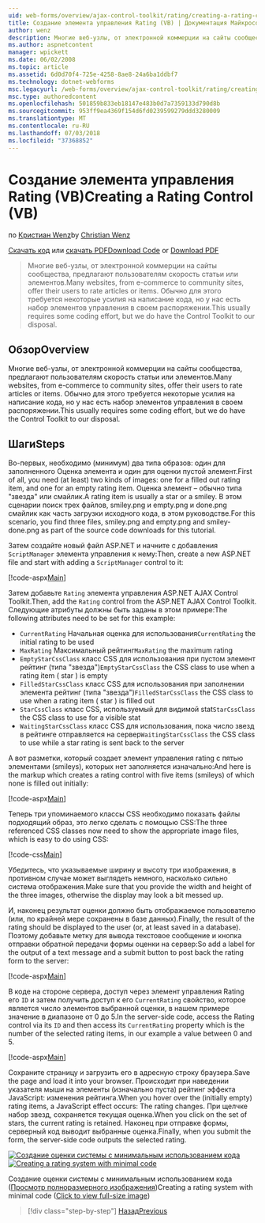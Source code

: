 ```yaml
---
uid: web-forms/overview/ajax-control-toolkit/rating/creating-a-rating-control-vb
title: Создание элемента управления Rating (VB) | Документация Майкрософт
author: wenz
description: Многие веб-узлы, от электронной коммерции на сайты сообщества, предлагают пользователям скорость статьи или элементов. Обычно для этого требуется некоторые усилия на написание кода, но у нас есть...
ms.author: aspnetcontent
manager: wpickett
ms.date: 06/02/2008
ms.topic: article
ms.assetid: 6d0d70f4-725e-4258-8ae8-24a6ba1ddbf7
ms.technology: dotnet-webforms
msc.legacyurl: /web-forms/overview/ajax-control-toolkit/rating/creating-a-rating-control-vb
msc.type: authoredcontent
ms.openlocfilehash: 501859b833eb18147e483b0d7a7359133d790d8b
ms.sourcegitcommit: 953ff9ea4369f154d6fd0239599279ddd3280009
ms.translationtype: MT
ms.contentlocale: ru-RU
ms.lasthandoff: 07/03/2018
ms.locfileid: "37368852"
---
```

<a name="creating-a-rating-control-vb"></a><span data-ttu-id="06832-104">Создание элемента управления Rating (VB)</span><span class="sxs-lookup"><span data-stu-id="06832-104">Creating a Rating Control (VB)</span></span>
====================
<span data-ttu-id="06832-105">по [Кристиан Wenz](https://github.com/wenz)</span><span class="sxs-lookup"><span data-stu-id="06832-105">by [Christian Wenz](https://github.com/wenz)</span></span>

<span data-ttu-id="06832-106">[Скачать код](http://download.microsoft.com/download/9/3/f/93f8daea-bebd-4821-833b-95205389c7d0/rating0.vb.zip) или [скачать PDF](http://download.microsoft.com/download/2/d/c/2dc10e34-6983-41d4-9c08-f78f5387d32b/rating0VB.pdf)</span><span class="sxs-lookup"><span data-stu-id="06832-106">[Download Code](http://download.microsoft.com/download/9/3/f/93f8daea-bebd-4821-833b-95205389c7d0/rating0.vb.zip) or [Download PDF](http://download.microsoft.com/download/2/d/c/2dc10e34-6983-41d4-9c08-f78f5387d32b/rating0VB.pdf)</span></span>

> <span data-ttu-id="06832-107">Многие веб-узлы, от электронной коммерции на сайты сообщества, предлагают пользователям скорость статьи или элементов.</span><span class="sxs-lookup"><span data-stu-id="06832-107">Many websites, from e-commerce to community sites, offer their users to rate articles or items.</span></span> <span data-ttu-id="06832-108">Обычно для этого требуется некоторые усилия на написание кода, но у нас есть набор элементов управления в своем распоряжении.</span><span class="sxs-lookup"><span data-stu-id="06832-108">This usually requires some coding effort, but we do have the Control Toolkit to our disposal.</span></span>


## <a name="overview"></a><span data-ttu-id="06832-109">Обзор</span><span class="sxs-lookup"><span data-stu-id="06832-109">Overview</span></span>

<span data-ttu-id="06832-110">Многие веб-узлы, от электронной коммерции на сайты сообщества, предлагают пользователям скорость статьи или элементов.</span><span class="sxs-lookup"><span data-stu-id="06832-110">Many websites, from e-commerce to community sites, offer their users to rate articles or items.</span></span> <span data-ttu-id="06832-111">Обычно для этого требуется некоторые усилия на написание кода, но у нас есть набор элементов управления в своем распоряжении.</span><span class="sxs-lookup"><span data-stu-id="06832-111">This usually requires some coding effort, but we do have the Control Toolkit to our disposal.</span></span>

## <a name="steps"></a><span data-ttu-id="06832-112">Шаги</span><span class="sxs-lookup"><span data-stu-id="06832-112">Steps</span></span>

<span data-ttu-id="06832-113">Во-первых, необходимо (минимум) два типа образов: один для заполненного Оценка элемента и один для оценки пустой элемент.</span><span class="sxs-lookup"><span data-stu-id="06832-113">First of all, you need (at least) two kinds of images: one for a filled out rating item, and one for an empty rating item.</span></span> <span data-ttu-id="06832-114">Оценка элемент – обычно типа "звезда" или смайлик.</span><span class="sxs-lookup"><span data-stu-id="06832-114">A rating item is usually a star or a smiley.</span></span> <span data-ttu-id="06832-115">В этом сценарии поиск трех файлов, smiley.png и empty.png и done.png смайлик как часть загрузки исходного кода, в этом руководстве.</span><span class="sxs-lookup"><span data-stu-id="06832-115">For this scenario, you find three files, smiley.png and empty.png and smiley-done.png as part of the source code downloads for this tutorial.</span></span>

<span data-ttu-id="06832-116">Затем создайте новый файл ASP.NET и начните с добавления `ScriptManager` элемента управления к нему:</span><span class="sxs-lookup"><span data-stu-id="06832-116">Then, create a new ASP.NET file and start with adding a `ScriptManager` control to it:</span></span>

[!code-aspx[Main](creating-a-rating-control-vb/samples/sample1.aspx)]

<span data-ttu-id="06832-117">Затем добавьте `Rating` элемента управления ASP.NET AJAX Control Toolkit.</span><span class="sxs-lookup"><span data-stu-id="06832-117">Then, add the `Rating` control from the ASP.NET AJAX Control Toolkit.</span></span> <span data-ttu-id="06832-118">Следующие атрибуты должны быть заданы в этом примере:</span><span class="sxs-lookup"><span data-stu-id="06832-118">The following attributes need to be set for this example:</span></span>

- <span data-ttu-id="06832-119">`CurrentRating` Начальная оценка для использования</span><span class="sxs-lookup"><span data-stu-id="06832-119">`CurrentRating` the initial rating to be used</span></span>
- <span data-ttu-id="06832-120">`MaxRating` Максимальный рейтинг</span><span class="sxs-lookup"><span data-stu-id="06832-120">`MaxRating` the maximum rating</span></span>
- <span data-ttu-id="06832-121">`EmptyStarCssClass` класс CSS для использования при пустом элемент рейтинг (типа "звезда")</span><span class="sxs-lookup"><span data-stu-id="06832-121">`EmptyStarCssClass` the CSS class to use when a rating item ( star ) is empty</span></span>
- <span data-ttu-id="06832-122">`FilledStarCssClass` класс CSS для использования при заполнении элемента рейтинг (типа "звезда")</span><span class="sxs-lookup"><span data-stu-id="06832-122">`FilledStarCssClass` the CSS class to use when a rating item ( star ) is filled out</span></span>
- <span data-ttu-id="06832-123">`StarCssClass` класс CSS, используемый для видимой stat</span><span class="sxs-lookup"><span data-stu-id="06832-123">`StarCssClass` the CSS class to use for a visible stat</span></span>
- <span data-ttu-id="06832-124">`WaitingStarCssClass` класс CSS для использования, пока число звезд в рейтинге отправляется на сервер</span><span class="sxs-lookup"><span data-stu-id="06832-124">`WaitingStarCssClass` the CSS class to use while a star rating is sent back to the server</span></span>

<span data-ttu-id="06832-125">А вот разметки, который создает элемент управления rating с пятью элементами (smileys), которых нет заполняется изначально:</span><span class="sxs-lookup"><span data-stu-id="06832-125">And here is the markup which creates a rating control with five items (smileys) of which none is filled out initially:</span></span>

[!code-aspx[Main](creating-a-rating-control-vb/samples/sample2.aspx)]

<span data-ttu-id="06832-126">Теперь три упоминаемого классы CSS необходимо показать файлы подходящий образ, это легко сделать с помощью CSS:</span><span class="sxs-lookup"><span data-stu-id="06832-126">The three referenced CSS classes now need to show the appropriate image files, which is easy to do using CSS:</span></span>

[!code-css[Main](creating-a-rating-control-vb/samples/sample3.css)]

<span data-ttu-id="06832-127">Убедитесь, что указываемые ширину и высоту три изображения, в противном случае может выглядеть немного, насколько сильно система отображения.</span><span class="sxs-lookup"><span data-stu-id="06832-127">Make sure that you provide the width and height of the three images, otherwise the display may look a bit messed up.</span></span>

<span data-ttu-id="06832-128">И, наконец результат оценки должно быть отображаемое пользователю (или, по крайней мере сохранены в базе данных).</span><span class="sxs-lookup"><span data-stu-id="06832-128">Finally, the result of the rating should be displayed to the user (or, at least saved in a database).</span></span> <span data-ttu-id="06832-129">Поэтому добавьте метку для вывода текстовое сообщение и кнопка отправки обратной передачи формы оценки на сервер:</span><span class="sxs-lookup"><span data-stu-id="06832-129">So add a label for the output of a text message and a submit button to post back the rating form to the server:</span></span>

[!code-aspx[Main](creating-a-rating-control-vb/samples/sample4.aspx)]

<span data-ttu-id="06832-130">В коде на стороне сервера, доступ через элемент управления Rating его `ID` и затем получить доступ к его `CurrentRating` свойство, которое является число элементов выбранной оценки, в нашем примере значение в диапазоне от 0 до 5.</span><span class="sxs-lookup"><span data-stu-id="06832-130">In the server-side code, access the Rating control via its `ID` and then access its `CurrentRating` property which is the number of the selected rating items, in our example a value between 0 and 5.</span></span>

[!code-aspx[Main](creating-a-rating-control-vb/samples/sample5.aspx)]

<span data-ttu-id="06832-131">Сохраните страницу и загрузить его в адресную строку браузера.</span><span class="sxs-lookup"><span data-stu-id="06832-131">Save the page and load it into your browser.</span></span> <span data-ttu-id="06832-132">Происходит при наведении указателя мыши на элементы (изначально пуста) рейтинг эффекта JavaScript: изменения рейтинга.</span><span class="sxs-lookup"><span data-stu-id="06832-132">When you hover over the (initially empty) rating items, a JavaScript effect occurs: The rating changes.</span></span> <span data-ttu-id="06832-133">При щелчке набор звезд, сохраняется текущая оценка.</span><span class="sxs-lookup"><span data-stu-id="06832-133">When you click on the set of stars, the current rating is retained.</span></span> <span data-ttu-id="06832-134">Наконец при отправке формы, серверный код выводит выбранные оценка.</span><span class="sxs-lookup"><span data-stu-id="06832-134">Finally, when you submit the form, the server-side code outputs the selected rating.</span></span>


<span data-ttu-id="06832-135">[![Создание оценки системы с минимальным использованием кода](creating-a-rating-control-vb/_static/image2.png)](creating-a-rating-control-vb/_static/image1.png)</span><span class="sxs-lookup"><span data-stu-id="06832-135">[![Creating a rating system with minimal code](creating-a-rating-control-vb/_static/image2.png)](creating-a-rating-control-vb/_static/image1.png)</span></span>

<span data-ttu-id="06832-136">Создание оценки системы с минимальным использованием кода ([Просмотр полноразмерного изображения](creating-a-rating-control-vb/_static/image3.png))</span><span class="sxs-lookup"><span data-stu-id="06832-136">Creating a rating system with minimal code ([Click to view full-size image](creating-a-rating-control-vb/_static/image3.png))</span></span>

> [!div class="step-by-step"]
> [<span data-ttu-id="06832-137">Назад</span><span class="sxs-lookup"><span data-stu-id="06832-137">Previous</span></span>](creating-a-rating-control-cs.md)
